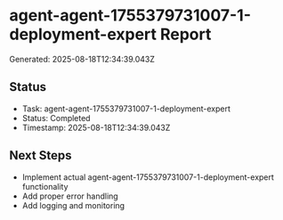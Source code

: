# agent-agent-1755379731007-1-deployment-expert Report

Generated: 2025-08-18T12:34:39.043Z

## Status
- Task: agent-agent-1755379731007-1-deployment-expert
- Status: Completed
- Timestamp: 2025-08-18T12:34:39.043Z

## Next Steps
- Implement actual agent-agent-1755379731007-1-deployment-expert functionality
- Add proper error handling
- Add logging and monitoring

